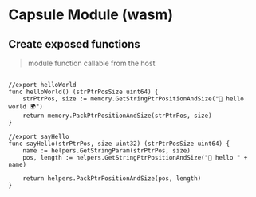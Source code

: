# Capsule Module (wasm)

## Create exposed functions
> module function callable from the host

```golang

//export helloWorld
func helloWorld() (strPtrPosSize uint64) {
	strPtrPos, size := memory.GetStringPtrPositionAndSize("👋 hello world 🌍")
	return memory.PackPtrPositionAndSize(strPtrPos, size)
}

//export sayHello
func sayHello(strPtrPos, size uint32) (strPtrPosSize uint64) {
	name := helpers.GetStringParam(strPtrPos, size)
	pos, length := helpers.GetStringPtrPositionAndSize("👋 hello " + name)

	return helpers.PackPtrPositionAndSize(pos, length)
}
```
